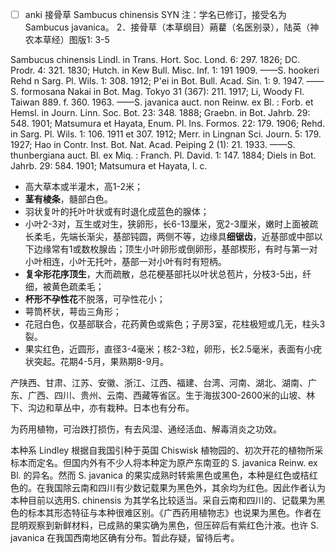 * [ ] anki
接骨草 Sambucus chinensis
SYN 注：学名已修订，接受名为Sambucus javanica。
2．接骨草（本草纲目）蒴藋（名医别录），陆英（神农本草经）图版1: 3-5

Sambucus chinensis Lindl. in Trans. Hort. Soc. Lond. 6: 297. 1826; DC. Prodr. 4: 321. 1830; Hutch. in Kew Bull. Misc. Inf. 1: 191 1909. ——S. hookeri Rehd n Sarg. Pl. Wils. 1: 308. 1912; P'ei in Bot. Bull. Acad. Sin. 1: 9. 1947. ——S. formosana Nakai in Bot. Mag. Tokyo 31 (367): 211. 1917; Li, Woody Fl. Taiwan 889. f. 360. 1963. ——S. javanica auct. non Reinw. ex Bl. : Forb. et Hemsl. in Journ. Linn. Soc. Bot. 23: 348. 1888; Graebn. in Bot. Jahrb. 29: 548. 1901; Matsumura et Hayata, Enum. Pl. Ins. Formos. 22: 179. 1906; Rehd. in Sarg. Pl. Wils. 1: 106. 1911 et 307. 1912; Merr. in Lingnan Sci. Journ. 5: 179. 1927; Hao in Contr. Inst. Bot. Nat. Acad. Peiping 2 (1): 21. 1933. ——S. thunbergiana auct. Bl. ex Miq. : Franch. Pl. David. 1: 147. 1884; Diels in Bot. Jahrb. 29: 584. 1901; Matsumura et Hayata, l. c.

* 高大草本或半灌木，高1-2米；
* **茎有棱条**，髓部白色。
* 羽状复叶的托叶叶状或有时退化成蓝色的腺体；
* 小叶2-3对，互生或对生，狭卵形，长6-13厘米，宽2-3厘米，嫩时上面被疏长柔毛，先端长渐尖，基部钝圆，两侧不等，边缘具**细锯齿**，近基部或中部以下边缘常有1或数枚腺齿；顶生小叶卵形或倒卵形，基部楔形，有时与第一对小叶相连，小叶无托叶，基部一对小叶有时有短柄。
* **复伞形花序顶生**，大而疏散，总花梗基部托以叶状总苞片，分枝3-5出，纤细，被黄色疏柔毛；
* **杯形不孕性花**不脱落，可孕性花小；
* 萼筒杯状，萼齿三角形；
* 花冠白色，仅基部联合，花药黄色或紫色；子房3室，花柱极短或几无，柱头3裂。
* 果实红色，近圆形，直径3-4毫米；核2-3粒，卵形，长2.5毫米，表面有小疣状突起。花期4-5月，果熟期8-9月。

产陕西、甘肃、江苏、安徽、浙江、江西、福建、台湾、河南、湖北、湖南、广东、广西、四川、贵州、云南、西藏等省区。生于海拔300-2600米的山坡、林下、沟边和草丛中，亦有栽种。日本也有分布。

为药用植物，可治跌打损伤，有去风湿、通经活血、解毒消炎之功效。

本种系 Lindley 根据自我国引种于英国 Chiswisk 植物园的、初次开花的植物所采标本而定名。但国内外有不少人将本种定为原产东南亚的 S. javanica Reinw. ex Bl. 的异名。然而 S. javanica 的果实成熟时转紫黑色或黑色，本种是红色或桔红色的。在我国除云南和四川有少数记载果为黑色外，其余均为红色。因此作者认为本种目前以选用S. chinensis 为其学名比较适当。采自云南和四川的、记载果为黑色的标本其形态特征与本种很难区别。《广西药用植物志》也说果为黑色。作者在昆明观察到新鲜材料，已成熟的果实确为黑色，但压碎后有紫红色汁液。也许 S. javanica 在我国西南地区确有分布。暂此存疑，留待后考。